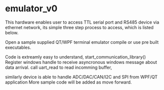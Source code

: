 # emulator_v0
This hardware enables user to access TTL serial port and RS485 device via ethernet network,
its simple three step process to access, which is listed below.

Open a sample supplied QT/WPF terminal emulator
compile or use pre built executables.

Code is extreamly easy to understand, start_communication_library()
Register windows handle to receive asyncronous windows message about data arrival.
call uart_read to read incomming buffer,


similarly device is able to handle ADC/DAC/CAN/I2C and SPI from WPF/QT application
More sample code will be added as move forward.
